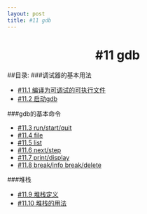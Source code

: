 ```yaml
---
layout: post
title: #11 gdb 
---
```

<h1 style="text-align:center">#11 gdb</h1>
##目录:
###调试器的基本用法
<ul>
<li> <a href="/post/11/11.1.html">#11.1 编译为可调试的可执行文件</a> </li>
<li> <a href="/post/11/11.2.html">#11.2 启动gdb</a> </li>
</ul>
###gdb的基本命令
<ul>
<li> <a href="/post/11/11.3.html">#11.3 run/start/quit</a> </li>
<li> <a href="/post/11/11.4.html">#11.4 file</a> </li>
<li> <a href="/post/11/11.5.html">#11.5 list</a> </li>
<li> <a href="/post/11/11.6.html">#11.6 next/step</a> </li>
<li> <a href="/post/11/11.7.html">#11.7 print/display</a> </li>
<li> <a href="/post/11/11.8.html">#11.8 break/info break/delete</a> </li>
</ul>
###堆栈
<ul>
<li> <a href="/post/11/11.9.html">#11.9 堆栈定义</a> </li>
<li> <a href="/post/11/11.10.html">#11.10 堆栈的用法</a> </li>
</ul>
